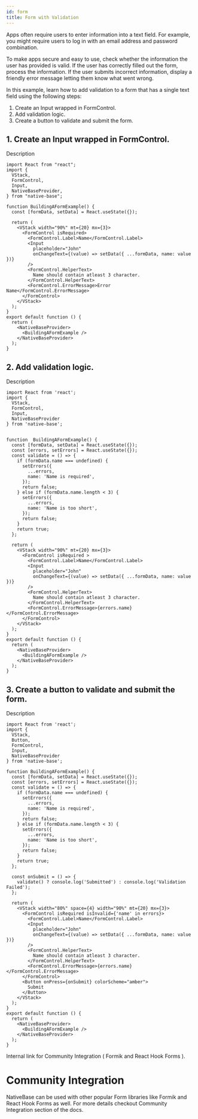 ```yaml
---
id: form
title: Form with Validation
---
```


Apps often require users to enter information into a text field. For example, you might require users to log in with an email address and password combination.

To make apps secure and easy to use, check whether the information the user has provided is valid. If the user has correctly filled out the form, process the information. If the user submits incorrect information, display a friendly error message letting them know what went wrong.

In this example, learn how to add validation to a form that has a single text field using the following steps:

1. Create an Input wrapped in FormControl.
2. Add validation logic.
3. Create a button to validate and submit the form.

## 1. Create an Input wrapped in FormControl.

Description

```SnackPlayer name=Form%20Example
import React from "react";
import {
  VStack,
  FormControl,
  Input,
  NativeBaseProvider,
} from "native-base";

function BuildingAFormExample() {
  const [formData, setData] = React.useState({});

  return (
    <VStack width="90%" mt={20} mx={3}>
      <FormControl isRequired>
        <FormControl.Label>Name</FormControl.Label>
        <Input
          placeholder="John"
          onChangeText={(value) => setData({ ...formData, name: value })}
        />
        <FormControl.HelperText>
          Name should contain atleast 3 character.
        </FormControl.HelperText>
        <FormControl.ErrorMessage>Error Name</FormControl.ErrorMessage>
      </FormControl>
    </VStack>
  );
}
export default function () {
  return (
    <NativeBaseProvider>
      <BuildingAFormExample />
    </NativeBaseProvider>
  );
}

```

## 2. Add validation logic.

Description

```SnackPlayer name=Form%20Example(Validation)
import React from 'react';
import {
  VStack,
  FormControl,
  Input,
  NativeBaseProvider
} from 'native-base';


function  BuildingAFormExample() {
  const [formData, setData] = React.useState({});
  const [errors, setErrors] = React.useState({});
  const validate = () => {
    if (formData.name === undefined) {
      setErrors({
        ...errors,
        name: 'Name is required',
      });
      return false;
    } else if (formData.name.length < 3) {
      setErrors({
        ...errors,
        name: 'Name is too short',
      });
      return false;
    }
    return true;
  };

  return (
    <VStack width="90%" mt={20} mx={3}>
      <FormControl isRequired >
        <FormControl.Label>Name</FormControl.Label>
        <Input
          placeholder="John"
          onChangeText={(value) => setData({ ...formData, name: value })}
        />
        <FormControl.HelperText>
          Name should contain atleast 3 character.
        </FormControl.HelperText>
        <FormControl.ErrorMessage>{errors.name}</FormControl.ErrorMessage>
      </FormControl>
    </VStack>
  );
}
export default function () {
  return (
    <NativeBaseProvider>
      <BuildingAFormExample />
    </NativeBaseProvider>
  );
}
```

## 3. Create a button to validate and submit the form.

Description

```SnackPlayer name=Form%20Example(Validate%20and%20Submit)
import React from 'react';
import {
  VStack,
  Button,
  FormControl,
  Input,
  NativeBaseProvider
} from 'native-base';

function BuildingAFormExample() {
  const [formData, setData] = React.useState({});
  const [errors, setErrors] = React.useState({});
  const validate = () => {
    if (formData.name === undefined) {
      setErrors({
        ...errors,
        name: 'Name is required',
      });
      return false;
    } else if (formData.name.length < 3) {
      setErrors({
        ...errors,
        name: 'Name is too short',
      });
      return false;
    }
    return true;
  };

  const onSubmit = () => {
    validate() ? console.log('Submitted') : console.log('Validation Failed');
  };

  return (
    <VStack width="80%" space={4} width="90%" mt={20} mx={3}>
      <FormControl isRequired isInvalid={'name' in errors}>
        <FormControl.Label>Name</FormControl.Label>
        <Input
          placeholder="John"
          onChangeText={(value) => setData({ ...formData, name: value })}
        />
        <FormControl.HelperText>
          Name should contain atleast 3 character.
        </FormControl.HelperText>
        <FormControl.ErrorMessage>{errors.name}</FormControl.ErrorMessage>
      </FormControl>
      <Button onPress={onSubmit} colorScheme="amber">
        Submit
      </Button>
    </VStack>
  );
}
export default function () {
  return (
    <NativeBaseProvider>
      <BuildingAFormExample />
    </NativeBaseProvider>
  );
}
```

Internal link for Community Integration ( Formik and React Hook Forms ).

# Community Integration

NativeBase can be used with other popular Form libraries like Formik and React Hook Forms as well. For more details checkout Community Integration section of the docs.
